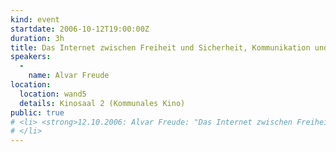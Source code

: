 ```yaml
---
kind: event
startdate: 2006-10-12T19:00:00Z
duration: 3h
title: Das Internet zwischen Freiheit und Sicherheit, Kommunikation und Zensur
speakers:
  -
    name: Alvar Freude
location:
  location: wand5
  details: Kinosaal 2 (Kommunales Kino)
public: true
# <li> <strong>12.10.2006: Alvar Freude: "Das Internet zwischen Freiheit und Sicherheit, Kommunikation und Zensur"</strong>
# </li>
---
```

